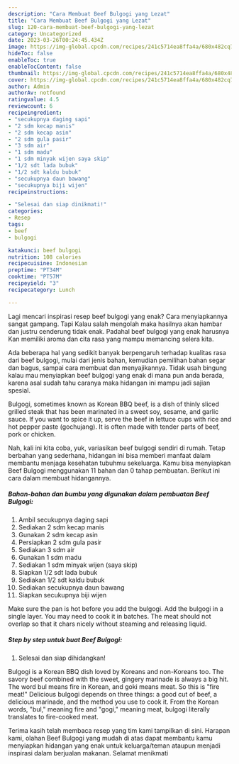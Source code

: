 ```yaml
---
description: "Cara Membuat Beef Bulgogi yang Lezat"
title: "Cara Membuat Beef Bulgogi yang Lezat"
slug: 120-cara-membuat-beef-bulgogi-yang-lezat
category: Uncategorized
date: 2023-03-26T00:24:45.434Z
image: https://img-global.cpcdn.com/recipes/241c5714ea8ffa4a/680x482cq70/beef-bulgogi-foto-resep-utama.jpg
hideToc: false
enableToc: true
enableTocContent: false
thumbnail: https://img-global.cpcdn.com/recipes/241c5714ea8ffa4a/680x482cq70/beef-bulgogi-foto-resep-utama.jpg
cover: https://img-global.cpcdn.com/recipes/241c5714ea8ffa4a/680x482cq70/beef-bulgogi-foto-resep-utama.jpg
author: Admin
authorAv: notfound
ratingvalue: 4.5
reviewcount: 6
recipeingredient:
- "secukupnya daging sapi"
- "2 sdm kecap manis"
- "2 sdm kecap asin"
- "2 sdm gula pasir"
- "3 sdm air"
- "1 sdm madu"
- "1 sdm minyak wijen saya skip"
- "1/2 sdt lada bubuk"
- "1/2 sdt kaldu bubuk"
- "secukupnya daun bawang"
- "secukupnya biji wijen"
recipeinstructions:

- "Selesai dan siap dinikmati!"
categories:
- Resep
tags:
- beef
- bulgogi

katakunci: beef bulgogi 
nutrition: 108 calories
recipecuisine: Indonesian
preptime: "PT34M"
cooktime: "PT57M"
recipeyield: "3"
recipecategory: Lunch

---
```



Lagi mencari inspirasi resep beef bulgogi yang enak? Cara menyiapkannya sangat gampang. Tapi Kalau salah mengolah maka hasilnya akan hambar dan justru cenderung tidak enak. Padahal beef bulgogi yang enak harusnya Kan memiliki aroma dan cita rasa yang mampu memancing selera kita.


Ada beberapa hal yang sedikit banyak berpengaruh terhadap kualitas rasa dari beef bulgogi, mulai dari jenis bahan, kemudian pemilihan bahan segar dan bagus, sampai cara membuat dan menyajikannya. Tidak usah bingung kalau mau menyiapkan beef bulgogi yang enak di mana pun anda berada, karena asal sudah tahu caranya maka hidangan ini mampu jadi sajian spesial.

Bulgogi, sometimes known as Korean BBQ beef, is a dish of thinly sliced grilled steak that has been marinated in a sweet soy, sesame, and garlic sauce. If you want to spice it up, serve the beef in lettuce cups with rice and hot pepper paste (gochujang). It is often made with tender parts of beef, pork or chicken.


Nah, kali ini kita coba, yuk, variasikan beef bulgogi sendiri di rumah. Tetap berbahan yang sederhana, hidangan ini bisa memberi manfaat dalam membantu menjaga kesehatan tubuhmu sekeluarga. Kamu bisa menyiapkan Beef Bulgogi menggunakan 11 bahan dan 0 tahap pembuatan. Berikut ini cara dalam membuat hidangannya.

<!--inarticleads1-->

##### Bahan-bahan dan bumbu yang digunakan dalam pembuatan Beef Bulgogi:

1. Ambil secukupnya daging sapi
1. Sediakan 2 sdm kecap manis
1. Gunakan 2 sdm kecap asin
1. Persiapkan 2 sdm gula pasir
1. Sediakan 3 sdm air
1. Gunakan 1 sdm madu
1. Sediakan 1 sdm minyak wijen (saya skip)
1. Siapkan 1/2 sdt lada bubuk
1. Sediakan 1/2 sdt kaldu bubuk
1. Sediakan secukupnya daun bawang
1. Siapkan secukupnya biji wijen


Make sure the pan is hot before you add the bulgogi. Add the bulgogi in a single layer. You may need to cook it in batches. The meat should not overlap so that it chars nicely without steaming and releasing liquid. 

<!--inarticleads2-->

##### Step by step untuk buat Beef Bulgogi:


1. Selesai dan siap dihidangkan!

Bulgogi is a Korean BBQ dish loved by Koreans and non-Koreans too. The savory beef combined with the sweet, gingery marinade is always a big hit. The word bul means fire in Korean, and goki means meat. So this is &#34;fire meat!&#34; Delicious bulgogi depends on three things: a good cut of beef, a delicious marinade, and the method you use to cook it. From the Korean words, &#34;bul,&#34; meaning fire and &#34;gogi,&#34; meaning meat, bulgogi literally translates to fire-cooked meat. 

Terima kasih telah membaca resep yang tim kami tampilkan di sini. Harapan kami, olahan Beef Bulgogi yang mudah di atas dapat membantu kamu menyiapkan hidangan yang enak untuk keluarga/teman ataupun menjadi inspirasi dalam berjualan makanan. Selamat menikmati
